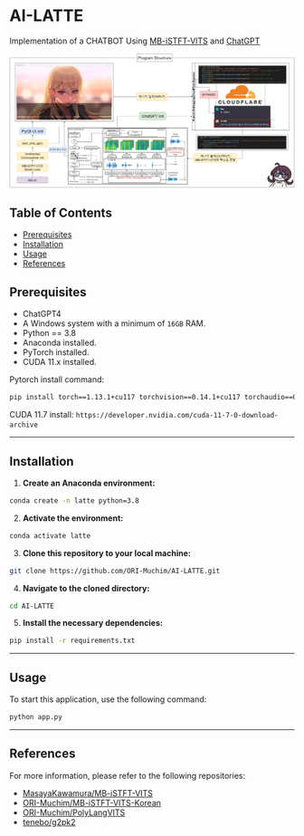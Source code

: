 # AI-LATTE

Implementation of a CHATBOT Using [MB-iSTFT-VITS](https://github.com/ORI-Muchim/MB-iSTFT-VITS-Korean) and [ChatGPT](https://chat.openai.com/)

![Sample Output](./src/1.png)


## Table of Contents 
- [Prerequisites](#prerequisites)
- [Installation](#installation)
- [Usage](#usage)
- [References](#references)

## Prerequisites
- ChatGPT4
- A Windows system with a minimum of `16GB` RAM.
- Python == 3.8
- Anaconda installed.
- PyTorch installed.
- CUDA 11.x installed.

Pytorch install command:
```sh
pip install torch==1.13.1+cu117 torchvision==0.14.1+cu117 torchaudio==0.13.1 --extra-index-url https://download.pytorch.org/whl/cu117
```

CUDA 11.7 install:
`https://developer.nvidia.com/cuda-11-7-0-download-archive`

---

## Installation 
1. **Create an Anaconda environment:**

```sh
conda create -n latte python=3.8
```

2. **Activate the environment:**

```sh
conda activate latte
```

3. **Clone this repository to your local machine:**

```sh
git clone https://github.com/ORI-Muchim/AI-LATTE.git
```

4. **Navigate to the cloned directory:**

```sh
cd AI-LATTE
```

5. **Install the necessary dependencies:**

```sh
pip install -r requirements.txt
```

---

## Usage

To start this application, use the following command:

```sh
python app.py
```

---
## References

For more information, please refer to the following repositories: 
- [MasayaKawamura/MB-iSTFT-VITS](https://github.com/MasayaKawamura/MB-iSTFT-VITS) 
- [ORI-Muchim/MB-iSTFT-VITS-Korean](https://github.com/ORI-Muchim/MB-iSTFT-VITS-Korean)
- [ORI-Muchim/PolyLangVITS](https://github.com/ORI-Muchim/PolyLangVITS)
- [tenebo/g2pk2](https://github.com/tenebo/g2pk2)